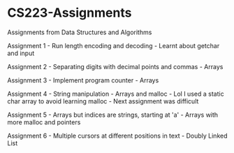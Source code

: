 # CS223-Assignments
Assignments from Data Structures and Algorithms 

Assignment 1 - Run length encoding and decoding - Learnt about getchar and input

Assignment 2 - Separating digits with decimal points and commas - Arrays

Assignment 3 - Implement program counter  - Arrays

Assignment 4 - String manipulation - Arrays and malloc - Lol I used a static char array to avoid learning malloc - Next assignment was difficult

Assignment 5 - Arrays but indices are strings, starting at 'a' - Arrays with more malloc and pointers 

Assignment 6 - Multiple cursors at different positions in text - Doubly Linked List
